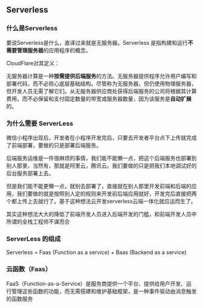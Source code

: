 ## Serverless

### 什么是Serverless

要说Serverless是什么，直译过来就是无服务器。Serverless 是指构建和运行**不需要管理服务器**的应用程序的概念。

CloudFlare对其定义：

无服务器计算是一种**按需提供后端服务**的方法。无服务器提供程序允许用户编写和部署代码，而不必担心底层基础结构。尽管称为无服务器，但仍使用物理服务器，但开发人员无需了解它们。从无服务器供应商处获得后端服务的公司将根据其计算费用，而不必保留和支付固定数量的带宽或服务器数量，因为该服务是**自动扩展**的。

### 为什么需要 ServerLess

微信小程序出现后，开发者在小程序开发完后，只要去开发者平台点下上传就完成了前端部署，要做的只是部署后端服务。

后端服务运维是一件很麻烦的事情，我们能不能懒一点，把这个后端服务也部署到别人那里，当然有，那就是阿里云，腾讯云。我们要做的只是把我们本地调试好的后台服务部署上去。

但是我们能不能更懒一点，就别去部署了，直接就在别人那里开发前端和后端的应用，我们要做的就是按照别人定的规则来开发前后端应用就好，开发完后直接把两个都上传上去就行了。基于这种想法云开发serverless云端一体化就应运而生了。

其实这种想法大大的降低了前端开发人员进入后端开发的门槛，和前端开发人员中所谓的全栈工程师不谋而合

### ServerLess 的组成

Serverless = Faas (Function as a service) + Baas (Backend as a service)

<!-- ![img](/Users/bytedance/Documents/self/front-end-docs/img/1729cf3b0a40a037.png) -->

###  云函数（Faas）

FaaS（Function-as-a-Service）是服务商提供一个平台、提供给用户开发、运行管理这些函数的功能，而无需搭建和维护基础框架，是一种事件驱动由消息触发的函数服务

<!-- ![img](/Users/bytedance/Documents/self/front-end-docs/img/1-20210413133231936) -->

